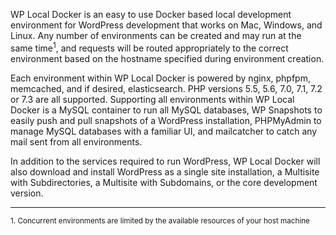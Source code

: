 WP Local Docker is an easy to use Docker based local development environment for WordPress development that works on Mac,
Windows, and Linux. Any number of environments can be created and may run at the same time<sup>1</sup>, and requests will be routed
appropriately to the correct environment based on the hostname specified during environment creation.
  
Each environment within WP Local Docker is powered by nginx, phpfpm, memcached, and if desired, elasticsearch. PHP versions 
5.5, 5.6, 7.0, 7.1, 7.2 or 7.3 are all supported. Supporting all environments within WP Local Docker is a MySQL container to run
all MySQL databases, WP Snapshots to easily push and pull snapshots of a WordPress installation, PHPMyAdmin to manage 
MySQL databases with a familiar UI, and mailcatcher to catch any mail sent from all environments.

In addition to the services required to run WordPress, WP Local Docker will also download and install WordPress as a
single site installation, a Multisite with Subdirectories, a Multisite with Subdomains, or the core development version.

----
<sub>1. Concurrent environments are limited by the available resources of your host machine</sub> 
